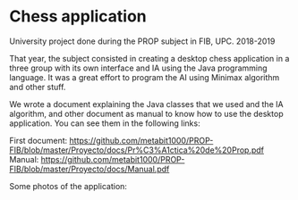 # Chess application

 University project done during the PROP subject in FIB, UPC. 2018-2019
 
That year, the subject consisted in creating a desktop chess application in a three group with its own interface and IA using the Java programming language. It was a great effort to program the AI using Minimax algorithm and other stuff.

We wrote a document explaining the Java classes that we used and the IA algorithm, and other document as manual to know how to use the desktop application. You can see them in the following links:

First document: https://github.com/metabit1000/PROP-FIB/blob/master/Proyecto/docs/Pr%C3%A1ctica%20de%20Prop.pdf
Manual: https://github.com/metabit1000/PROP-FIB/blob/master/Proyecto/docs/Manual.pdf

Some photos of the application: 


